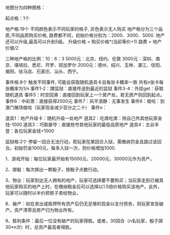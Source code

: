 地图分为四种图格：

起点格：1个

地产格:19个
不同颜色表示不同玩家的格子, 灰色表示无人购买
地产格分为三个品质,不同品质购买价格, 路费都不同，初始价格分别为：2000、3000、5000.
地产还可以升级,最高可以升到5级。
升级价格 = 购买价格*(当前等价+1)
路费 = 地产价值/2

三种地产格的比例：10：6：3
5000元：北京、纽约、伦敦
3000元：深圳、南京、堪培拉、悉尼、开罗、班加罗尔
2000元：德州、绍兴、玉林、湛江、信阳、揭阳、驻马店、石家庄、汕头、西宁。

事件格:8个
触发不同事件, 可能会获取随机道具卡且每张卡概率一致
共有n张卡每张概率为1/n
事件1-2：蹲监狱：直接传送到最近的监狱
事件3-4：外挂get：获取随机道具
事件5：时空回溯：直接回到玩家上一个房产处，若无房产则回到起点。
事件6：中彩票：直接获得2000元
事件7：风平浪静：无事发生
事件8：梭哈：到澳门赌场梭哈（玩家现金减少百分之二十）
事件n：

道具1：地产升级卡：随机升级一处地产
道具2：吃席吃席：除自己外其他玩家金钱-1000
道具3：巧取豪夺：直接抢夺其他玩家的最低品质地产
道具4：五谷丰登：各位玩家金钱+1000

监狱格:2个
停留一回合无法行动，若玩家在某回合入狱，需缴纳罚金且跳过该回合。初始罚金1000元，每多入狱一次，则价格增加1000.

1、游戏开始：每位玩家最开始有15000元、20000元、30000元作为资产。

2、掷骰：每次掷出一颗骰子，按骰子点数行动。

3、物业：玩家到达无人拥有的地产，玩家可选择要不要购买；当玩家走到已被其他玩家购买的地产上时，在缴纳租金后可以选择以1.5倍价格购买该地产。此外，玩家可以随时以半价把房子卖给物业。

8、破产：如在卖出或抵押所有资产后仍无足够的现金以支付债务，则玩家宣告破产。资产清零且房产归为物业所有。

9、胜利条件：最后一位没有破产的玩家得胜。或者，30回合（n名玩家，骰子掷30*n次）时，总资产最高者得胜。











